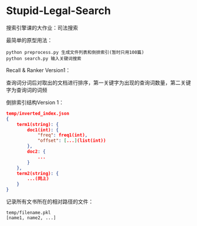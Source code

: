# Stupid-Legal-Search
搜索引擎课的大作业：司法搜索

最简单的原型用法：

```
python preprocess.py 生成文件列表和倒排索引(暂时只用100篇)
python search.py 输入关键词搜索
```

Recall & Ranker Version1：

查询词分词后对取出的文档进行排序，第一关键字为出现的查询词数量，第二关键字为查询词的词频

倒排索引结构Version 1：

```json
temp/inverted_index.json
{
	term1(string): {
    	doc1(int): {
            "freq": freq1(int),
			"offset": [...](list(int))
        },
		doc2: {
            ...
        }
	},
	term2(string): {
        ...(同上)
    }
}
```

记录所有文书所在的相对路径的文件：

```
temp/filename.pkl
[name1, name2, ...]
```

